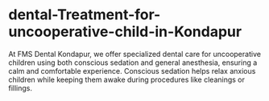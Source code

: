 # dental-Treatment-for-uncooperative-child-in-Kondapur
At FMS Dental Kondapur, we offer specialized dental care for uncooperative children using both conscious sedation and general anesthesia, ensuring a calm and comfortable experience. Conscious sedation helps relax anxious children while keeping them awake during procedures like cleanings or fillings.
